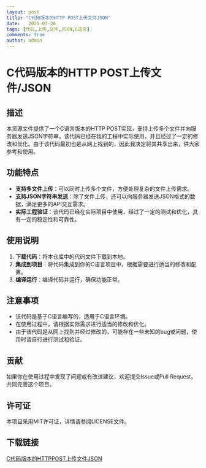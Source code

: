 ```yaml
---
layout: post
title: "C代码版本的HTTP POST上传文件JSON"
date:   2021-07-26
tags: [代码,上传,文件,JSON,C语言]
comments: true
author: admin
---
```

# C代码版本的HTTP POST上传文件/JSON

## 描述

本资源文件提供了一个C语言版本的HTTP POST实现，支持上传多个文件并向服务器发送JSON字符串。该代码已经在我的工程中实际使用，并且经过了一定的修改和优化。由于该代码最初也是从网上找到的，因此我决定将其共享出来，供大家参考和使用。

## 功能特点

- **支持多文件上传**：可以同时上传多个文件，方便处理复杂的文件上传需求。
- **支持JSON字符串发送**：除了文件上传，还可以向服务器发送JSON格式的数据，满足更多的API交互需求。
- **实际工程验证**：该代码已经在实际项目中使用，经过了一定的测试和优化，具有一定的稳定性和可靠性。

## 使用说明

1. **下载代码**：将本仓库中的代码文件下载到本地。
2. **集成到项目**：将代码集成到你的C语言项目中，根据需要进行适当的修改和配置。
3. **编译运行**：编译代码并运行，确保功能正常。

## 注意事项

- 该代码是基于C语言编写的，适用于C语言环境。
- 在使用过程中，请根据实际需求进行适当的修改和优化。
- 由于该代码是从网上找到并经过修改的，可能存在一些未知的bug或问题，使用时请自行进行测试和验证。

## 贡献

如果你在使用过程中发现了问题或有改进建议，欢迎提交Issue或Pull Request，共同完善这个项目。

## 许可证

本项目采用MIT许可证，详情请参阅LICENSE文件。

## 下载链接

[C代码版本的HTTPPOST上传文件JSON](https://pan.quark.cn/s/328187a0409a)